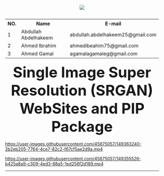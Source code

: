 <p  align="center">
<img src="https://user-images.githubusercontent.com/45875057/147384662-7fafb48c-b92a-4f3e-8f30-f6adc6931d85.png">
</p>
<div align="center" style="float:right">
<table style="width:100%">
  <tr>
    <th>NO.</th>
    <th>Name</th>
    <th>E-mail</th>
  </tr>
  <tr>
    <td>1</td>
    <td>Abdullah Abdelhakeem</td>
    <td>abdullah.abdelhakeem25@gmail.com</td>
  </tr>
  <tr>
    <td>2</td>
    <td>Ahmed Ibrahim</td>
    <td>ahmedibeahim75@gmail.com</td>
  </tr>
  <tr>
    <td>3</td>
    <td>Ahmed Gamal</td>
    <td>agamalagamaleg@gmail.com</td>
  </tr>
  
</table>

</div>



<h1   align="center"><font size="+4">Single Image Super Resolution (SRGAN) WebSites and PIP Package</font></h1>



https://user-images.githubusercontent.com/45875057/149363240-2b2eb205-7764-4ce7-82c2-f67cf5ae2d9a.mp4


https://user-images.githubusercontent.com/45875057/149355526-b425a8a9-c309-4ed3-88a5-1ed256f2d189.mp4



---

